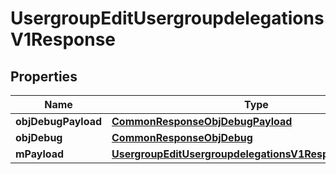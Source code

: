 

# UsergroupEditUsergroupdelegationsV1Response

## Properties

Name | Type | Description | Notes
------------ | ------------- | ------------- | -------------
**objDebugPayload** | [**CommonResponseObjDebugPayload**](CommonResponseObjDebugPayload.md) |  | 
**objDebug** | [**CommonResponseObjDebug**](CommonResponseObjDebug.md) |  |  [optional]
**mPayload** | [**UsergroupEditUsergroupdelegationsV1ResponseMPayload**](UsergroupEditUsergroupdelegationsV1ResponseMPayload.md) |  | 




